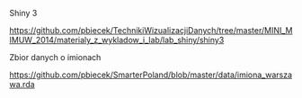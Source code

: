 Shiny 3

https://github.com/pbiecek/TechnikiWizualizacjiDanych/tree/master/MINI_MIMUW_2014/materialy_z_wykladow_i_lab/lab_shiny/shiny3

Zbior danych o imionach

https://github.com/pbiecek/SmarterPoland/blob/master/data/imiona_warszawa.rda